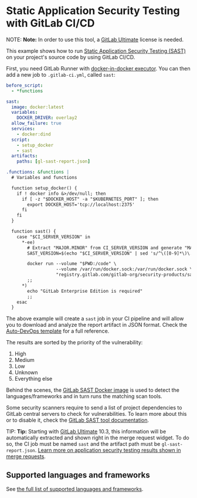 # Static Application Security Testing with GitLab CI/CD

NOTE: **Note:**
In order to use this tool, a [GitLab Ultimate][ee] license
is needed.

This example shows how to run
[Static Application Security Testing (SAST)](https://en.wikipedia.org/wiki/Static_program_analysis)
on your project's source code by using GitLab CI/CD.

First, you need GitLab Runner with [docker-in-docker executor](https://docs.gitlab.com/ee/ci/docker/using_docker_build.html#use-docker-in-docker-executor).
You can then add a new job to `.gitlab-ci.yml`, called `sast`:

```yaml
before_script:
  - *functions

sast:
  image: docker:latest
  variables:
    DOCKER_DRIVER: overlay2
  allow_failure: true
  services:
    - docker:dind
  script:
    - setup_docker
    - sast
  artifacts:
    paths: [gl-sast-report.json]

.functions: &functions |
  # Variables and functions

  function setup_docker() {
    if ! docker info &>/dev/null; then
      if [ -z "$DOCKER_HOST" -a "$KUBERNETES_PORT" ]; then
        export DOCKER_HOST='tcp://localhost:2375'
      fi
    fi
  }

  function sast() {
    case "$CI_SERVER_VERSION" in
      *-ee)
        # Extract "MAJOR.MINOR" from CI_SERVER_VERSION and generate "MAJOR-MINOR-stable"
        SAST_VERSION=$(echo "$CI_SERVER_VERSION" | sed 's/^\([0-9]*\)\.\([0-9]*\).*/\1-\2-stable/')

        docker run --volume "$PWD:/code" \
                   --volume /var/run/docker.sock:/var/run/docker.sock \
                   "registry.gitlab.com/gitlab-org/security-products/sast:$SAST_VERSION" /app/bin/run /code
        ;;
      *)
        echo "GitLab Enterprise Edition is required"
        ;;
    esac
  }
```

The above example will create a `sast` job in your CI pipeline and will allow
you to download and analyze the report artifact in JSON format. Check the
[Auto-DevOps template](https://gitlab.com/gitlab-org/gitlab-ci-yml/blob/master/Auto-DevOps.gitlab-ci.yml)
for a full reference.

The results are sorted by the priority of the vulnerability:

1. High
1. Medium
1. Low
1. Unknown
1. Everything else

Behind the scenes, the [GitLab SAST Docker image](https://gitlab.com/gitlab-org/security-products/sast)
is used to detect the languages/frameworks and in turn runs the matching scan tools.

Some security scanners require to send a list of project dependencies to GitLab
central servers to check for vulnerabilities. To learn more about this or to
disable it, check the [GitLab SAST tool documentation](https://gitlab.com/gitlab-org/security-products/sast#remote-checks).

TIP: **Tip:**
Starting with [GitLab Ultimate][ee] 10.3, this information will
be automatically extracted and shown right in the merge request widget. To do
so, the CI job must be named `sast` and the artifact path must be
`gl-sast-report.json`.
[Learn more on application security testing results shown in merge requests](../../user/project/merge_requests/sast.md).

## Supported languages and frameworks

See [the full list of supported languages and frameworks](../../user/project/merge_requests/sast.md#supported-languages-and-frameworks).

[ee]: https://about.gitlab.com/products/
